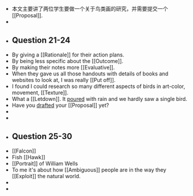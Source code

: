 - 本文主要讲了两位学生要做一个关于鸟类画的研究，并需要提交一个 [[Proposal]].
-
- ## Question 21-24
- By giving a [[Rationale]] for their action plans.
- By being less specific about the [[Outcome]].
- By making their notes more [[Evaluative]].
- When they gave us all those handouts with details of books and websites to look at, I was really [[Put off]].
- I found I could research so many different aspects of birds in art-color, movement, [[Texture]].
- What a [[Letdown]]. It [poured]([[Pour]]) with rain and we hardly saw a single bird.
- Have you [drafted]([[Draft]]) your [[Proposal]] yet?
-
-
- ## Question 25-30
- [[Falcon]]
- Fish [[Hawk]]
- [[Portrait]] of William Wells
- To me it's about how [[Ambiguous]] people are in the way they [[Exploit]] the natural world.
-
-
